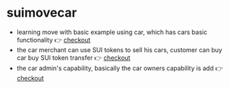 # suimovecar

- learning move with basic example using car, which has cars basic functionality 👉 [checkout](https://github.com/isamyakt/suimovecar/source/car.move)
- the car merchant can use SUI tokens to sell his cars, customer can buy car buy SUI token transfer 👉 [checkout](https://github.com/isamyakt/suimovecar/source/car_shop.move)
- the car admin's capability, basically the car owners capability is add 👉 [checkout](https://github.com/isamyakt/suimovecar/source/car_admin.move)
